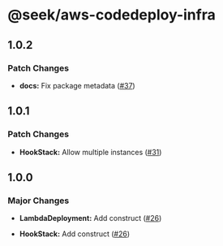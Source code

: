 # @seek/aws-codedeploy-infra

## 1.0.2

### Patch Changes

- **docs:** Fix package metadata ([#37](https://github.com/seek-oss/aws-codedeploy-hooks/pull/37))

## 1.0.1

### Patch Changes

- **HookStack:** Allow multiple instances ([#31](https://github.com/seek-oss/aws-codedeploy-hooks/pull/31))

## 1.0.0

### Major Changes

- **LambdaDeployment:** Add construct ([#26](https://github.com/seek-oss/aws-codedeploy-hooks/pull/26))

- **HookStack:** Add construct ([#26](https://github.com/seek-oss/aws-codedeploy-hooks/pull/26))
